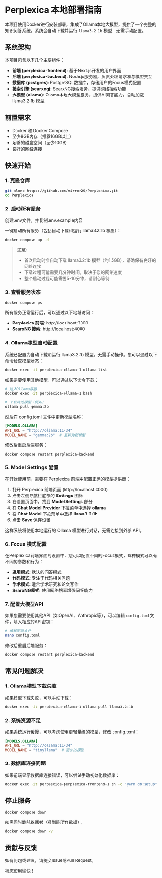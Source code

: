 # Perplexica 本地部署指南

本项目使用Docker进行安装部署，集成了Ollama本地大模型，提供了一个完整的知识问答系统。系统会自动下载并运行 `llama3.2:1b` 模型，无需手动配置。

## 系统架构

本项目包含以下几个主要组件：

- **前端 (perplexica-frontend)**: 基于Next.js开发的用户界面
- **后端 (perplexica-backend)**: Node.js服务器，负责处理请求和与模型交互
- **数据库 (postgres)**: PostgreSQL数据库，存储用户的Focus模式配置
- **搜索引擎 (searxng)**: SearxNG搜索服务，提供网络搜索功能
- **大模型 (ollama)**: Ollama本地大模型服务，提供AI问答能力，自动加载 llama3.2:1b 模型

## 前置需求

- Docker 和 Docker Compose
- 至少8GB内存（推荐16GB以上）
- 足够的磁盘空间（至少10GB）
- 良好的网络连接

## 快速开始

### 1. 克隆仓库

```bash
git clone https://github.com/mirror29/Perplexica.git
cd Perplexica
```

### 2. 启动所有服务

创建.env文件，并复制.env.example内容

一键启动所有服务（包括自动下载和运行 llama3.2:1b 模型）：

```bash
docker compose up -d
```

> **注意**:
>
> - 首次启动时会自动下载 llama3.2:1b 模型（约1.5GB），请确保有良好的网络连接
> - 下载过程可能需要几分钟时间，取决于您的网络速度
> - 整个启动过程可能需要5-10分钟，请耐心等待

### 3. 查看服务状态

```bash
docker compose ps
```

所有服务正常运行后，可以通过以下地址访问：

- **Perplexica 前端**: http://localhost:3000
- **SearxNG 搜索**: http://localhost:4000

### 4. Ollama模型自动配置

系统已配置为自动下载和运行 llama3.2:1b 模型，无需手动操作。您可以通过以下命令检查模型状态：

```bash
docker exec -it perplexica-ollama-1 ollama list
```

如果需要使用其他模型，可以通过以下命令下载：

```bash
# 进入Ollama容器
docker exec -it perplexica-ollama-1 bash

# 下载其他模型（例如）
ollama pull gemma:2b
```

然后在 config.toml 文件中更新模型名称：

```toml
[MODELS.OLLAMA]
API_URL = "http://ollama:11434"
MODEL_NAME = "gemma:2b"  # 更新为新模型
```

修改后重启后端服务：

```bash
docker compose restart perplexica-backend
```

### 5. Model Settings 配置

在开始使用前，需要在 Perplexica 前端中配置正确的模型提供商：

1. 打开 Perplexica 前端页面 (http://localhost:3000)
2. 点击左侧导航栏底部的 **Settings** 图标
3. 在设置页面中，找到 **Model Settings** 部分
4. 在 **Chat Model Provider** 下拉菜单中选择 **ollama**
5. 在 **Chat Model** 下拉菜单中选择 **llama3.2:1b**
6. 点击 **Save** 保存设置

这样系统将使用本地运行的 Ollama 模型进行对话，无需连接到外部 API。

### 6. Focus 模式配置

在Perplexica前端界面的设置中，您可以配置不同的Focus模式，每种模式可以有不同的参数和行为：

- **通用模式**: 默认的问答模式
- **代码模式**: 专注于代码相关问题
- **学术模式**: 适合学术研究和论文写作
- **SearxNG模式**: 使用网络搜索增强问答能力

### 7. 配置大模型API

如果您需要使用其他API（如OpenAI、Anthropic等），可以编辑 `config.toml`文件，填入相应的API密钥：

```bash
# 编辑配置文件
nano config.toml
```

修改后重启后端服务：

```bash
docker compose restart perplexica-backend
```

## 常见问题解决

### 1. Ollama模型下载失败

如果模型下载失败，可以手动下载：

```bash
docker exec -it perplexica-ollama-1 ollama pull llama3.2:1b
```

### 2. 系统资源不足

如果系统运行缓慢，可以考虑使用更轻量级的模型，修改 config.toml：

```toml
[MODELS.OLLAMA]
API_URL = "http://ollama:11434"
MODEL_NAME = "tinyllama"  # 更小的模型
```

### 3. 数据库连接问题

如果前端显示数据库连接错误，可以尝试手动初始化数据库：

```bash
docker exec -it perplexica-perplexica-frontend-1 sh -c "yarn db:setup"
```

## 停止服务

```bash
docker compose down
```

如需同时删除数据卷（将删除所有数据）：

```bash
docker compose down -v
```

## 贡献与反馈

如有问题或建议，请提交Issue或Pull Request。

祝您使用愉快！
